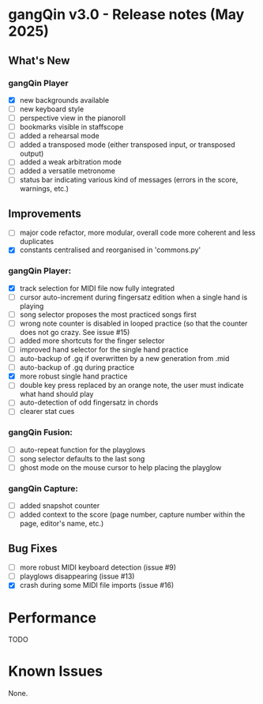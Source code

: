 # gangQin v3.0 - Release notes (May 2025)

## What's New
### gangQin Player
- [X] new backgrounds available
- [ ] new keyboard style
- [ ] perspective view in the pianoroll
- [ ] bookmarks visible in staffscope
- [ ] added a rehearsal mode
- [ ] added a transposed mode (either transposed input, or transposed output)
- [ ] added a weak arbitration mode
- [ ] added a versatile metronome
- [ ] status bar indicating various kind of messages (errors in the score, warnings, etc.)

## Improvements
- [ ] major code refactor, more modular, overall code more coherent and less duplicates
- [X] constants centralised and reorganised in 'commons.py'

### gangQin Player:
- [X] track selection for MIDI file now fully integrated
- [ ] cursor auto-increment during fingersatz edition when a single hand is playing
- [ ] song selector proposes the most practiced songs first
- [ ] wrong note counter is disabled in looped practice (so that the counter does not go crazy. See issue #15)
- [ ] added more shortcuts for the finger selector
- [ ] improved hand selector for the single hand practice
- [ ] auto-backup of .gq if overwritten by a new generation from .mid
- [ ] auto-backup of .gq during practice
- [X] more robust single hand practice
- [ ] double key press replaced by an orange note, the user must indicate what hand should play
- [ ] auto-detection of odd fingersatz in chords
- [ ] clearer stat cues

### gangQin Fusion:
- [ ] auto-repeat function for the playglows
- [ ] song selector defaults to the last song
- [ ] ghost mode on the mouse cursor to help placing the playglow

### gangQin Capture:
- [ ] added snapshot counter
- [ ] added context to the score (page number, capture number within the page, editor's name, etc.)

## Bug Fixes
- [ ] more robust MIDI keyboard detection (issue #9)
- [ ] playglows disappearing (issue #13)
- [X] crash during some MIDI file imports (issue #16)

# Performance
TODO

# Known Issues
None.